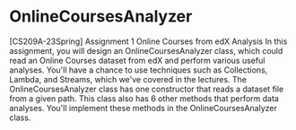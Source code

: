 # OnlineCoursesAnalyzer
[CS209A-23Spring] Assignment 1
Online Courses from edX Analysis
In this assignment, you will design an OnlineCoursesAnalyzer class, which could read an Online Courses dataset from edX and perform various useful analyses. You'll have a chance to use techniques
such as Collections, Lambda, and Streams, which we've covered in the lectures.
The OnlineCoursesAnalyzer class has one constructor that reads a dataset file from a given path. This class also has 6 other methods that perform data analyses. You'll implement these methods in the
OnlineCoursesAnalyzer class. 
